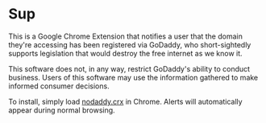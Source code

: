 Sup
==========================================================

This is a Google Chrome Extension that notifies a user that
the domain they're accessing has been registered via
GoDaddy, who short-sightedly supports legislation
that would destroy the free internet as we know it.

This software does not, in any way, restrict GoDaddy's
ability to conduct business. Users of this software
may use the information gathered to make informed consumer
decisions.

To install, simply load [nodaddy.crx](https://raw.github.com/astronoob/nodaddy/master/nodaddy.crx) 
in Chrome. Alerts will automatically appear during normal browsing.
